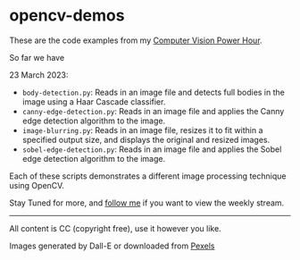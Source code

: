 # opencv-demos

These are the code examples from my [Computer Vision Power Hour](https://www.twitch.tv/jeremymorgan/schedule?vodID=1773385086). 


So far we have 

23 March 2023:

- `body-detection.py`: Reads in an image file and detects full bodies in the image using a Haar Cascade classifier.
- `canny-edge-detection.py`: Reads in an image file and applies the Canny edge detection algorithm to the image.
- `image-blurring.py`: Reads in an image file, resizes it to fit within a specified output size, and displays the original and resized images.
- `sobel-edge-detection.py`: Reads in an image file and applies the Sobel edge detection algorithm to the image.

Each of these scripts demonstrates a different image processing technique using OpenCV.


Stay Tuned for more, and [follow me](https://www.twitch.tv/jeremymorgan/) if you want to view the weekly stream. 

--- 
All content is CC (copyright free), use it however you like. 

Images generated by Dall-E or downloaded from [Pexels](https://www.pexels.com)


